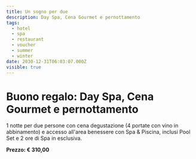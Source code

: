 ```yaml
---
title: Un sogno per due
description: Day Spa, Cena Gourmet e pernottamento
tags:
  - hotel
  - spa
  - restaurant
  - voucher
  - summer
  - winter
date: 2030-12-31T06:03:07.000Z
visible: true
---
```


# Buono regalo: Day Spa, Cena Gourmet e pernottamento

1 notte per due persone con cena degustazione (4 portate con vino in abbinamento) e accesso all'area benessere con Spa & Piscina, inclusi Pool Set e 2 ore di Spa in esclusiva.

**Prezzo: € 310,00**